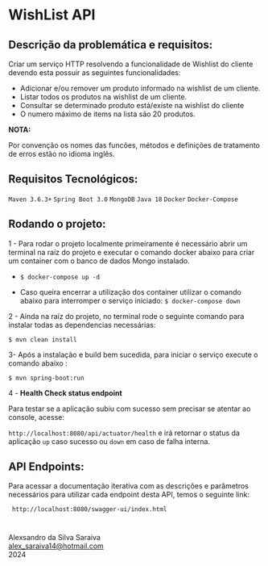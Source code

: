 

# WishList API

## Descrição da problemática e requisitos:
Criar um serviço HTTP resolvendo a funcionalidade de Wishlist do cliente devendo esta possuir as seguintes funcionalidades:

- Adicionar e/ou remover um produto informado na wishlist de um cliente.
- Listar todos os produtos na wishlist de um cliente.
- Consultar se determinado produto está/existe na wishlist do cliente
- O numero máximo de items na lista são 20 produtos.

**NOTA:**

Por convenção os nomes das funcões, métodos e
definições de tratamento de erros estão no idioma inglês.

## Requisitos Tecnológicos:

```Maven 3.6.3+```
```Spring Boot 3.0```
```MongoDB```
```Java 18```
```Docker```
```Docker-Compose```

## Rodando o projeto:

1 - Para rodar o projeto localmente primeiramente é necessário abrir um terminal na raíz do projeto e executar o comando
docker abaixo para criar um container com o banco de dados Mongo instalado.

- `$ docker-compose up -d` 

- Caso queira encerrar a utilização dos container utilizar o comando abaixo para interromper o serviço iniciado:
`$ docker-compose down`
  

2 - Ainda na raíz do projeto, no terminal rode o seguinte comando para instalar todas as dependencias necessárias:

`$ mvn clean install`

3- Após a instalação e build bem sucedida, para iniciar o serviço execute o comando abaixo :

`$ mvn spring-boot:run`

4 - **Health Check status endpoint**

Para testar se a aplicação subiu com sucesso sem precisar se atentar ao console, acesse:

`http://localhost:8080/api/actuator/health` e irá retornar o status da aplicação `up` caso sucesso
ou `down` em caso de falha interna.

## API Endpoints:

Para acessar a documentação iterativa com as descrições e parâmetros necessários para utilizar cada endpoint desta API, 
temos o seguinte link:

``` 
 http://localhost:8080/swagger-ui/index.html
```   

# 
Alexsandro da Silva Saraiva \
alex_saraiva14@hotmail.com\
2024

